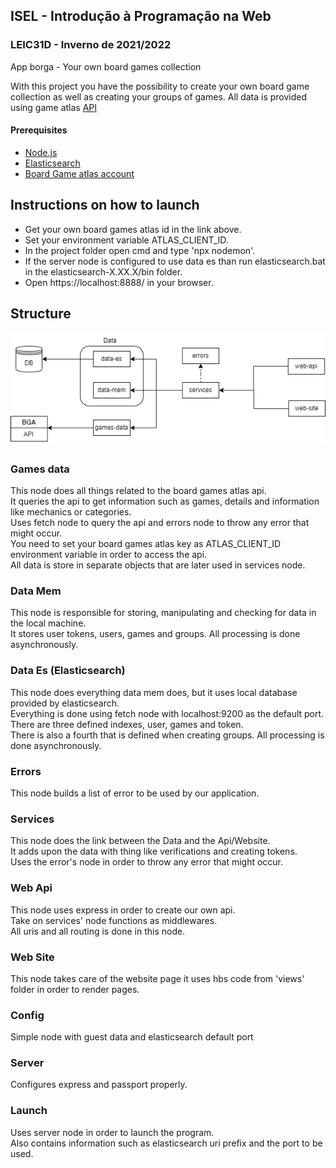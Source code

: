 ## ISEL - Introdução à Programação na Web
### LEIC31D - Inverno de 2021/2022
App borga - Your own board games collection

With this project you have the possibility to create your own board game collection as well as creating your groups of games. All data is provided using game atlas [API](https://api.boardgameatlas.com/)


#### Prerequisites
* [Node.js](https://nodejs.org/en/)
* [Elasticsearch](https://www.elastic.co/pt/elasticsearch/)
* [Board Game atlas account](https://www.boardgameatlas.com/api/docs)  

## Instructions on how to launch
* Get your own board games atlas id in the link above.  
* Set your environment variable ATLAS_CLIENT_ID.  
* In the project folder open cmd and type 'npx nodemon'.  
* If the server node is configured to  use data es than run elasticsearch.bat in the elasticsearch-X.XX.X/bin folder.  
* Open https://localhost:8888/ in your browser.  
##

## Structure
![Graph](static-files\Graph.png)  

##
### Games data
This node does all things related to the board games atlas api.  
It queries the api to get information such as games, details and information like mechanics or categories.  
Uses fetch node to query the api and errors node to throw any error that might occur.  
You need to set your board games atlas key as ATLAS_CLIENT_ID environment variable in order to access the api.  
All data is store in separate objects that are later used in services node.  

### Data Mem
This node is responsible for storing, manipulating and checking for data in the local machine.  
It stores user tokens, users, games and groups.
All processing is done asynchronously.  

### Data Es (Elasticsearch)
This node does everything data mem does, but it uses local database provided by elasticsearch.  
Everything is done using fetch node with localhost:9200 as the default port.    
There are three defined indexes, user, games and token.  
There is also a fourth that is defined when creating groups.
All processing is done asynchronously.


### Errors
This node builds a list of error to be used by our application.

### Services
This node does the link between the Data and the Api/Website.  
It adds upon the data with thing like verifications and creating tokens.  
Uses the error's node in order to throw any error that might occur.  

### Web Api
This node uses express in order to create our own api.   
Take on services' node functions as middlewares.  
All uris and all routing is done in this node.

### Web Site
This node takes care of the website page it uses hbs code from 'views' folder in order to render pages.

### Config
Simple node with guest data and elasticsearch default port

### Server
Configures express and passport properly.

### Launch
Uses server node in order to launch the program.  
Also contains information such as elasticsearch uri prefix and the port to be used.





